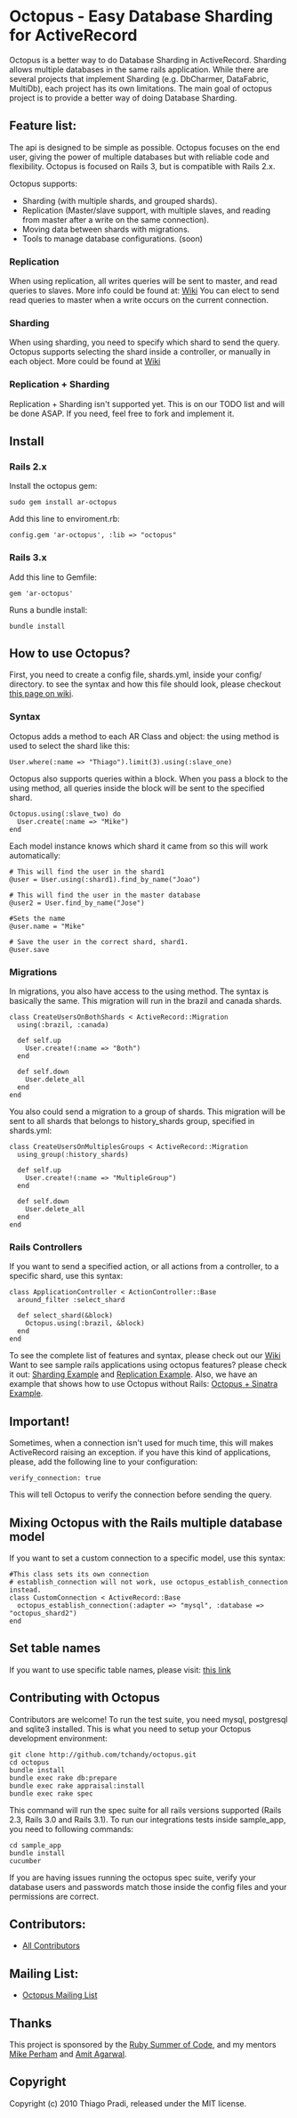 # Octopus  - Easy Database Sharding for ActiveRecord

Octopus is a better way to do Database Sharding in ActiveRecord. Sharding allows multiple databases in the same rails application. While there are several projects that implement Sharding (e.g. DbCharmer, DataFabric, MultiDb), each project has its own limitations. The main goal of octopus project is to provide a better way of doing Database Sharding.

## Feature list:
The api is designed to be simple as possible. Octopus focuses on the end user, giving the power of multiple databases but with reliable code and flexibility. Octopus is focused on Rails 3, but is compatible with Rails 2.x.

Octopus supports:

- Sharding (with multiple shards, and grouped shards).
- Replication (Master/slave support, with multiple slaves, and reading from master after a write on the same connection).
- Moving data between shards with migrations.
- Tools to manage database configurations. (soon)

### Replication
When using replication, all writes queries will be sent to master, and read queries to slaves. More info could be found at: <a href="http://wiki.github.com/tchandy/octopus/replication"> Wiki</a>  You can elect to send read queries to master when a write occurs on the current connection.

### Sharding
 When using sharding, you need to specify which shard to send the query. Octopus supports selecting the shard inside a controller, or manually in each object. More could be found at <a href="http://wiki.github.com/tchandy/octopus/sharding"> Wiki</a>

### Replication + Sharding
 Replication + Sharding isn't supported yet. This is on our TODO list and will be done ASAP. If you need, feel free to fork and implement it.

## Install

### Rails 2.x

Install  the octopus gem:

    sudo gem install ar-octopus

Add this line to enviroment.rb:

    config.gem 'ar-octopus', :lib => "octopus"

### Rails 3.x

Add this line to Gemfile:

    gem 'ar-octopus'

Runs a bundle install:

    bundle install

## How to use Octopus?

First, you need to create a config file, shards.yml, inside your config/ directory. to see the syntax and how this file should look, please checkout <a href="http://wiki.github.com/tchandy/octopus/config-file">this page on wiki</a>.

### Syntax

Octopus adds a method to each AR Class and object: the using method is used to select the shard like this:

    User.where(:name => "Thiago").limit(3).using(:slave_one)

Octopus also supports queries within a block. When you pass a block to the using method, all queries inside the block will be sent to the specified shard.

    Octopus.using(:slave_two) do
      User.create(:name => "Mike")
    end

Each model instance knows which shard it came from so this will work automatically:

    # This will find the user in the shard1
    @user = User.using(:shard1).find_by_name("Joao")

    # This will find the user in the master database
    @user2 = User.find_by_name("Jose")

    #Sets the name
    @user.name = "Mike"

    # Save the user in the correct shard, shard1.
    @user.save

### Migrations

In migrations, you also have access to the using method. The syntax is basically the same. This migration will run in the brazil and canada shards.

    class CreateUsersOnBothShards < ActiveRecord::Migration
      using(:brazil, :canada)

      def self.up
        User.create!(:name => "Both")
      end

      def self.down
        User.delete_all
      end
    end

You also could send a migration to a group of shards.  This migration will be sent to all shards that belongs to history_shards group, specified in shards.yml:

    class CreateUsersOnMultiplesGroups < ActiveRecord::Migration
      using_group(:history_shards)

      def self.up
        User.create!(:name => "MultipleGroup")
      end

      def self.down
        User.delete_all
      end
    end

### Rails Controllers

If you want to send a specified action, or all actions from a controller, to a specific shard,  use this syntax:

    class ApplicationController < ActionController::Base
      around_filter :select_shard

      def select_shard(&block)
        Octopus.using(:brazil, &block)
      end
    end

 To see the complete list of features and syntax, please check out our <a href="http://wiki.github.com/tchandy/octopus/"> Wiki</a>
Want to see sample rails applications using octopus features? please check it out: <a href="http://github.com/tchandy/octopus_sharding_example">Sharding Example</a> and <a href="http://github.com/tchandy/octopus_replication_example">Replication Example</a>. Also, we have an example that shows how to use Octopus without Rails: <a href="http://github.com/tchandy/octopus_sinatra"> Octopus + Sinatra Example</a>.


## Important!
Sometimes, when a connection isn't used for much time, this will makes ActiveRecord raising an exception. if you have this kind of applications, please, add the following line to your configuration:

    verify_connection: true

This will tell Octopus to verify the connection before sending the query.

## Mixing Octopus with the Rails multiple database model
If you want to set a custom connection to a specific model, use this syntax:

    #This class sets its own connection
    # establish_connection will not work, use octopus_establish_connection instead.
    class CustomConnection < ActiveRecord::Base
      octopus_establish_connection(:adapter => "mysql", :database => "octopus_shard2")
    end

## Set table names
If you want to use specific table names, please visit: <a href="https://github.com/tchandy/octopus/wiki/Table-names"> this link</a>

## Contributing with Octopus
Contributors are welcome! To run the test suite, you need mysql, postgresql and sqlite3 installed. This is what you need to setup your Octopus development environment:

    git clone http://github.com/tchandy/octopus.git
    cd octopus
    bundle install
    bundle exec rake db:prepare
    bundle exec rake appraisal:install
    bundle exec rake spec

This command will run the spec suite for all rails versions supported (Rails 2.3, Rails 3.0 and Rails 3.1).
To run our integrations tests inside sample_app, you need to following commands:

    cd sample_app
    bundle install
    cucumber

If you are having issues running the octopus spec suite, verify your database users and passwords match those inside the config files and your permissions are correct.

## Contributors:
- <a href="https://github.com/tchandy/octopus/contributors">All Contributors</a>

## Mailing List:
- <a href="http://groups.google.com/group/octopus-activerecord/">Octopus Mailing List</a>

## Thanks

This project is sponsored by the <a href="http://www.rubysoc.org">Ruby Summer of Code</a>,
and my mentors <a href="http://github.com/mperham">Mike Perham</a> and <a href="http://github.com/amitagarwal">Amit Agarwal</a>.

## Copyright

Copyright (c) 2010 Thiago Pradi, released under the MIT license.
